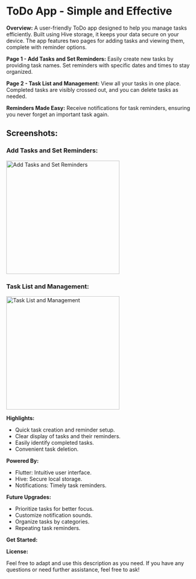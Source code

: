 # ToDo App - Simple and Effective

**Overview:**
A user-friendly ToDo app designed to help you manage tasks efficiently. Built using Hive storage, it keeps your data secure on your device. The app features two pages for adding tasks and viewing them, complete with reminder options.

**Page 1 - Add Tasks and Set Reminders:**
Easily create new tasks by providing task names. Set reminders with specific dates and times to stay organized.

**Page 2 - Task List and Management:**
View all your tasks in one place. Completed tasks are visibly crossed out, and you can delete tasks as needed.

**Reminders Made Easy:**
Receive notifications for task reminders, ensuring you never forget an important task again.

## Screenshots:

### Add Tasks and Set Reminders:
<img src="https://github.com/yosephyonas/minimal-todo-app/assets/101545038/5c2b649c-ec8f-4913-9edb-402591e03132.png" alt="Add Tasks and Set Reminders" width="300">

### Task List and Management:
<img src="https://github.com/yosephyonas/minimal-todo-app/assets/101545038/4b347034-1bc0-4516-94a9-eb886250ab2c.png" alt="Task List and Management" width="300">

**Highlights:**
- Quick task creation and reminder setup.
- Clear display of tasks and their reminders.
- Easily identify completed tasks.
- Convenient task deletion.

**Powered By:**
- Flutter: Intuitive user interface.
- Hive: Secure local storage.
- Notifications: Timely task reminders.

**Future Upgrades:**
- Prioritize tasks for better focus.
- Customize notification sounds.
- Organize tasks by categories.
- Repeating task reminders.

**Get Started:**
<!-- Add brief installation and usage instructions -->

**License:**
<!-- Specify the app's licensing details -->

Feel free to adapt and use this description as you need. If you have any questions or need further assistance, feel free to ask!
